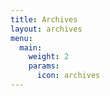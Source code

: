 ```yaml
---
title: Archives
layout: archives
menu:
  main:
    weight: 2
    params: 
      icon: archives
---
```

